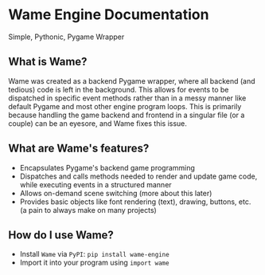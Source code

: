 # Wame Engine Documentation
Simple, Pythonic, Pygame Wrapper

## What is Wame?
Wame was created as a backend Pygame wrapper, where all backend (and tedious) code is left in the background. This allows for events to be dispatched in specific event methods rather than in a messy manner like default Pygame and most other engine program loops.
This is primarily because handling the game backend and frontend in a singular file (or a couple) can be an eyesore, and Wame fixes this issue.

## What are Wame's features?
- Encapsulates Pygame's backend game programming
- Dispatches and calls methods needed to render and update game code, while executing events in a structured manner
- Allows on-demand scene switching (more about this later)
- Provides basic objects like font rendering (text), drawing, buttons, etc. (a pain to always make on many projects)

## How do I use Wame?
- Install `Wame` via `PyPI`: `pip install wame-engine`
- Import it into your program using `import wame`